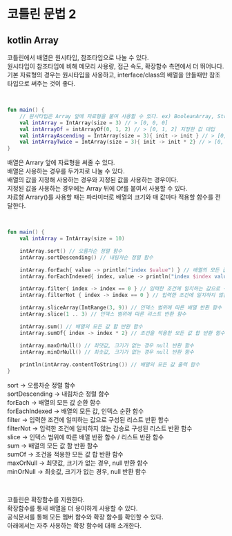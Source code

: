# 코틀린 문법 2

## kotlin Array

코틀린에서 배열은 원시타입, 참조타입으로 나눌 수 있다.    
원시타입이 참조타입에 비해 메모리 사용량, 접근 속도, 확장함수 측면에서 더 뛰어나다.     
기본 자료형의 경우는 원시타입을 사옹하고, interface/class의 배열을 만들때만 참조타입으로 써주는 것이 좋다.    

<br>

```kotlin
fun main() {
    // 원시타입은 Array 앞에 자료형을 붙여 사용할 수 있다. ex) BooleanArray, StringArray, ByteArray
    val intArray = IntArray(size = 3) // > [0, 0, 0] 
    val intArrayOf = intArrayOf(0, 1, 2) // > [0, 1, 2] 지정한 값 대입
    val intArrayAscending = IntArray(size = 3){ init -> init } // > [0, 1, 2]  
    val intArrayTwice = IntArray(size = 3){ init -> init * 2} // > [0, 2, 4]
}
```

배열은 Arrary 앞에 자료형을 써줄 수 있다.       
배열은 사용하는 경우를 두가지로 나눌 수 있다.   
배열의 값을 지정해 사용하는 경우와 지정된 값을 사용하는 경우이다.   
지정된 값을 사용하는 경우에는 Array 뒤에 Of를 붙여서 사용할 수 있다.   
자료형 Arrary()를 사용할 때는 파라미터로 배열의 크기와 매 값마다 적용할 함수를 전달한다.   

<br>

```kotlin
fun main() {
    val intArray = IntArray(size = 10)

    intArray.sort() // 오름차순 정렬 함수 
    intArray.sortDescending() // 내림차순 정렬 함수 

    intArray.forEach{ value -> println("index $value") } // 배열의 모든 값 순환 함수 
    intArray.forEachIndexed{ index, value -> println("index $index value $value") } // 배열의 모든 값, 인덱스 순환 함수

    intArray.filter{ index -> index == 0 } // 입력한 조건에 일치하는 값으로 구성된 리스트 반환 함수 
    intArray.filterNot { index -> index == 0 } // 입력한 조건에 일치하지 않는 값으로 구성된 리스트 반환 함수 

    intArray.sliceArray(IntRange(3, 9)) // 인덱스 범위에 따른 배열 반환 함수 
    intArray.slice(1 .. 3) // 인덱스 범위에 따른 리스트 반환 함수 

    intArray.sum() // 배열의 모든 값 합 반환 함수 
    intArray.sumOf{ index -> index * 2} // 조건을 적용한 모든 값 합 반환 함수 

    intArray.maxOrNull() // 최댓값, 크기가 없는 경우 null 반환 함수 
    intArray.minOrNull() // 최솟값, 크기가 없는 경우 null 반환 함수
    
    println(intArray.contentToString()) // 배열의 모든 값 출력 함수
}
```

sort -> 오름차순 정렬 함수   
sortDescending -> 내림차순 정렬 함수   
forEach -> 배열의 모든 값 순환 함수   
forEachIndexed -> 배열의 모든 값, 인덱스 순환 함수   
filter -> 입력한 조건에 일피하는 값으로 구성된 리스트 반환 함수   
filterNot -> 입력한 조건에 일치하지 않는 갑승로 구성된 리스트 반환 함수   
slice -> 인덱스 범위에 따른 배열 반환 함수 / 리스트 반환 함수   
sum -> 배열의 모든 값 함 반환 함수   
sumOf -> 조건을 적용한 모든 값 합 반환 함수   
maxOrNull -> 최댓값, 크기가 없는 경우, null 반환 함수   
minOrNull -> 최솟값, 크기가 없는 경우, null 반환 함수

<br>

코틀린은 확장함수를 지원한다.    
확장함수를 통새 배열을 더 용이하게 사용할 수 있다.  
공식문서를 통해 모든 멤버 함수와 확장 함수를 확인할 수 있다.   
아래에서는 자주 사용하는 확장 함수에 대해 소개한다.